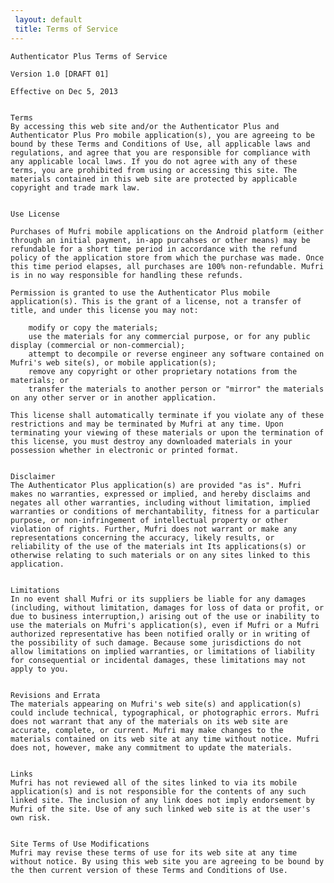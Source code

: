 ```yaml
---
 layout: default
 title: Terms of Service
---
```



    Authenticator Plus Terms of Service
    
    Version 1.0 [DRAFT 01]
    
    Effective on Dec 5, 2013
    
    
    Terms
    By accessing this web site and/or the Authenticator Plus and Authenticator Plus Pro mobile application(s), you are agreeing to be bound by these Terms and Conditions of Use, all applicable laws and regulations, and agree that you are responsible for compliance with any applicable local laws. If you do not agree with any of these terms, you are prohibited from using or accessing this site. The materials contained in this web site are protected by applicable copyright and trade mark law.
    
    
    Use License
    
    Purchases of Mufri mobile applications on the Android platform (either through an initial payment, in-app purcahses or other means) may be refundable for a short time period in accordance with the refund policy of the application store from which the purchase was made. Once this time period elapses, all purchases are 100% non-refundable. Mufri is in no way responsible for handling these refunds.
    
    Permission is granted to use the Authenticator Plus mobile application(s). This is the grant of a license, not a transfer of title, and under this license you may not:
    
        modify or copy the materials;
        use the materials for any commercial purpose, or for any public display (commercial or non-commercial);
        attempt to decompile or reverse engineer any software contained on Mufri's web site(s), or mobile application(s);
        remove any copyright or other proprietary notations from the materials; or
        transfer the materials to another person or "mirror" the materials on any other server or in another application.
    
    This license shall automatically terminate if you violate any of these restrictions and may be terminated by Mufri at any time. Upon terminating your viewing of these materials or upon the termination of this license, you must destroy any downloaded materials in your possession whether in electronic or printed format.
    
    
    Disclaimer
    The Authenticator Plus application(s) are provided "as is". Mufri makes no warranties, expressed or implied, and hereby disclaims and negates all other warranties, including without limitation, implied warranties or conditions of merchantability, fitness for a particular purpose, or non-infringement of intellectual property or other violation of rights. Further, Mufri does not warrant or make any representations concerning the accuracy, likely results, or reliability of the use of the materials int Its applications(s) or otherwise relating to such materials or on any sites linked to this application.
    
    
    Limitations
    In no event shall Mufri or its suppliers be liable for any damages (including, without limitation, damages for loss of data or profit, or due to business interruption,) arising out of the use or inability to use the materials on Mufri's application(s), even if Mufri or a Mufri authorized representative has been notified orally or in writing of the possibility of such damage. Because some jurisdictions do not allow limitations on implied warranties, or limitations of liability for consequential or incidental damages, these limitations may not apply to you.
    
    
    Revisions and Errata
    The materials appearing on Mufri's web site(s) and application(s) could include technical, typographical, or photographic errors. Mufri does not warrant that any of the materials on its web site are accurate, complete, or current. Mufri may make changes to the materials contained on its web site at any time without notice. Mufri does not, however, make any commitment to update the materials.
    
    
    Links
    Mufri has not reviewed all of the sites linked to via its mobile application(s) and is not responsible for the contents of any such linked site. The inclusion of any link does not imply endorsement by Mufri of the site. Use of any such linked web site is at the user's own risk.
    
    
    Site Terms of Use Modifications
    Mufri may revise these terms of use for its web site at any time without notice. By using this web site you are agreeing to be bound by the then current version of these Terms and Conditions of Use.